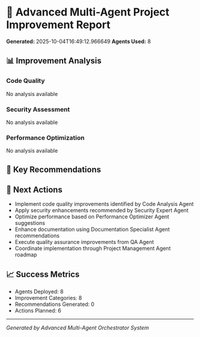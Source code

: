 
# 🤖 Advanced Multi-Agent Project Improvement Report

**Generated:** 2025-10-04T16:49:12.966649
**Agents Used:** 8

## 📊 Improvement Analysis

### Code Quality
No analysis available

### Security Assessment
No analysis available

### Performance Optimization
No analysis available

## 🎯 Key Recommendations


## 🚀 Next Actions
- Implement code quality improvements identified by Code Analysis Agent
- Apply security enhancements recommended by Security Expert Agent
- Optimize performance based on Performance Optimizer Agent suggestions
- Enhance documentation using Documentation Specialist Agent recommendations
- Execute quality assurance improvements from QA Agent
- Coordinate implementation through Project Management Agent roadmap

## 📈 Success Metrics
- Agents Deployed: 8
- Improvement Categories: 8
- Recommendations Generated: 0
- Actions Planned: 6

---
*Generated by Advanced Multi-Agent Orchestrator System*
        